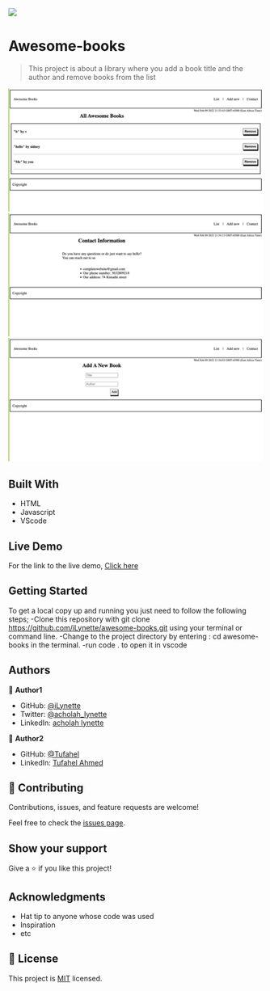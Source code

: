 ![](https://img.shields.io/badge/Microverse-blueviolet)

# Awesome-books
> This project is about a library where you add a book title and the author and remove books from the list

![screenshot](./pic3.png)
![screenshot](./pic4.png)
![screenshot](./pic5.png)

## Built With
- HTML
- Javascript
- VScode
## Live Demo
For the link to the live demo, [Click here](https://ilynette.github.io/awesome-books/)
## Getting Started
To get a local copy up and running you just need to follow the following steps;
-Clone this repository with
git clone https://github.com/iLynette/awesome-books.git using your terminal or command line.
-Change to the project directory by entering :
cd awesome-books in the terminal.
-run code . to open it in vscode

## Authors

👤 **Author1**

- GitHub: [@iLynette](https://github.com/iLynette)
- Twitter: [@acholah_lynette](https://twitter.com/acholah_lynette)
- LinkedIn: [acholah lynette](https://www.linkedin.com/in/lynette-acholah/)

👤 **Author2**

- GitHub: [@Tufahel](https://github.com/Tufahel)
- LinkedIn: [Tufahel Ahmed](https://bd.linkedin.com/in/tufahel-ahmed-972884203)

## 🤝 Contributing

Contributions, issues, and feature requests are welcome!

Feel free to check the [issues page](../../issues/).

## Show your support

Give a ⭐️ if you like this project!

## Acknowledgments

- Hat tip to anyone whose code was used
- Inspiration
- etc

## 📝 License

This project is [MIT](./MIT.md) licensed.
